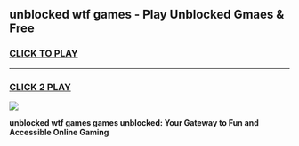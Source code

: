 
## unblocked wtf games - Play Unblocked Gmaes & Free
<h3>
<a href="https://premium.freeplayer.one?title=unblocked_wtf_games&ref=20F">CLICK TO PLAY</a></h3>
<hr>

<h3>
<a href="https://premium.freeplayer.one?title=unblocked_wtf_games&ref=20F">CLICK 2 PLAY</a>
  
</h3>

<a href="https://premium.freeplayer.one?title=unblocked_wtf_games&ref=20F/"><img src="https://clearcache.store/games.png"></a>


**unblocked wtf games games unblocked: Your Gateway to Fun and Accessible Online Gaming**
